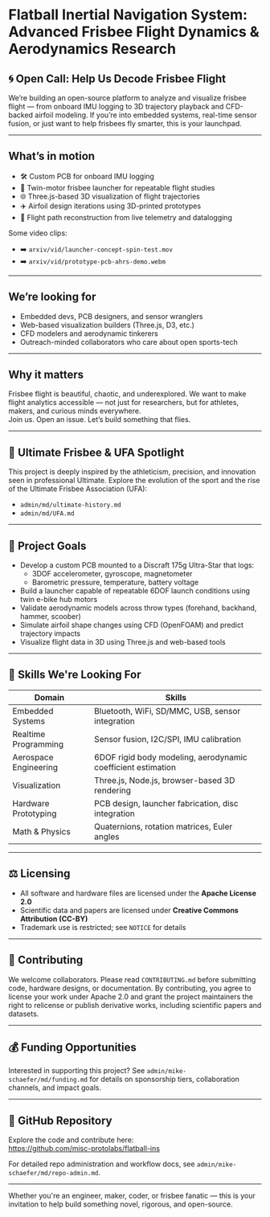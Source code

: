 # Flatball Inertial Navigation System: Advanced Frisbee Flight Dynamics & Aerodynamics Research

## 🌀 Open Call: Help Us Decode Frisbee Flight

We’re building an open-source platform to analyze and visualize frisbee flight — from onboard IMU logging to 3D trajectory playback and CFD-backed airfoil modeling. If you’re into embedded systems, real-time sensor fusion, or just want to help frisbees fly smarter, this is your launchpad.

---

## What’s in motion

- 🛠️ Custom PCB for onboard IMU logging  
- 🚀 Twin-motor frisbee launcher for repeatable flight studies  
- 🌐 Three.js-based 3D visualization of flight trajectories  
- ✈️ Airfoil design iterations using 3D-printed prototypes  
- 📍 Flight path reconstruction from live telemetry and datalogging

Some video clips:
- ➡️ `arxiv/vid/launcher-concept-spin-test.mov`  
- ➡️ `arxiv/vid/prototype-pcb-ahrs-demo.webm`  

---

## We’re looking for

- Embedded devs, PCB designers, and sensor wranglers  
- Web-based visualization builders (Three.js, D3, etc.)  
- CFD modelers and aerodynamic tinkerers  
- Outreach-minded collaborators who care about open sports-tech

---

## Why it matters

Frisbee flight is beautiful, chaotic, and underexplored. We want to make flight analytics accessible — not just for researchers, but for athletes, makers, and curious minds everywhere.  
Join us. Open an issue. Let’s build something that flies.

---

## 🥏 Ultimate Frisbee & UFA Spotlight

This project is deeply inspired by the athleticism, precision, and innovation seen in professional Ultimate. Explore the evolution of the sport and the rise of the Ultimate Frisbee Association (UFA):

- `admin/md/ultimate-history.md`  
- `admin/md/UFA.md`

---

## 🎯 Project Goals

- Develop a custom PCB mounted to a Discraft 175g Ultra-Star that logs:
  - 3DOF accelerometer, gyroscope, magnetometer
  - Barometric pressure, temperature, battery voltage
- Build a launcher capable of repeatable 6DOF launch conditions using twin e-bike hub motors
- Validate aerodynamic models across throw types (forehand, backhand, hammer, scoober)
- Simulate airfoil shape changes using CFD (OpenFOAM) and predict trajectory impacts
- Visualize flight data in 3D using Three.js and web-based tools

---

## 🧠 Skills We're Looking For

| Domain | Skills |
|---|---|
| Embedded Systems | Bluetooth, WiFi, SD/MMC, USB, sensor integration |
| Realtime Programming | Sensor fusion, I2C/SPI, IMU calibration |
| Aerospace Engineering | 6DOF rigid body modeling, aerodynamic coefficient estimation |
| Visualization | Three.js, Node.js, browser-based 3D rendering |
| Hardware Prototyping | PCB design, launcher fabrication, disc integration |
| Math & Physics | Quaternions, rotation matrices, Euler angles |

---

## ⚖️ Licensing

- All software and hardware files are licensed under the **Apache License 2.0**  
- Scientific data and papers are licensed under **Creative Commons Attribution (CC-BY)**  
- Trademark use is restricted; see `NOTICE` for details

---

## 🤝 Contributing

We welcome collaborators. Please read `CONTRIBUTING.md` before submitting code, hardware designs, or documentation. By contributing, you agree to license your work under Apache 2.0 and grant the project maintainers the right to relicense or publish derivative works, including scientific papers and datasets.

---

## 💰 Funding Opportunities

Interested in supporting this project? See `admin/mike-schaefer/md/funding.md` for details on sponsorship tiers, collaboration channels, and impact goals.

---

## 📡 GitHub Repository

Explore the code and contribute here:  
https://github.com/misc-protolabs/flatball-ins

For detailed repo administration and workflow docs, see `admin/mike-schaefer/md/repo-admin.md`.

---

Whether you're an engineer, maker, coder, or frisbee fanatic — this is your invitation to help build something novel, rigorous, and open-source.
